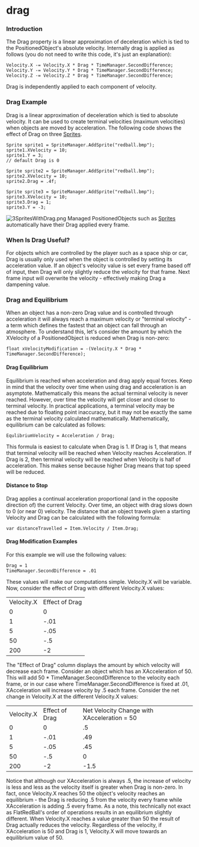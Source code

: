 # drag

### Introduction

The Drag property is a linear approximation of deceleration which is tied to the PositionedObject's absolute velocity. Internally drag is applied as follows (you do not need to write this code, it's just an explanation):

```
Velocity.X -= Velocity.X * Drag * TimeManager.SecondDifference;
Velocity.Y -= Velocity.Y * Drag * TimeManager.SecondDifference;
Velocity.Z -= Velocity.Z * Drag * TimeManager.SecondDifference;
```

Drag is independently applied to each component of velocity.

### Drag Example

Drag is a linear approximation of deceleration which is tied to absolute velocity. It can be used to create terminal velocities (maximum velocities) when objects are moved by acceleration. The following code shows the effect of Drag on three [Sprites](../../../../frb/docs/index.php).

```
Sprite sprite1 = SpriteManager.AddSprite("redball.bmp");
sprite1.XVelocity = 10;
sprite1.Y = 3;
// default Drag is 0

Sprite sprite2 = SpriteManager.AddSprite("redball.bmp");
sprite2.XVelocity = 10;
sprite2.Drag = .4f;

Sprite sprite3 = SpriteManager.AddSprite("redball.bmp");
sprite3.XVelocity = 10;
sprite3.Drag = 1;
sprite3.Y = -3;
```

![3SpritesWithDrag.png](../../../../media/migrated_media-3SpritesWithDrag.png) Managed PositionedObjects such as [Sprites](../../../../frb/docs/index.php) automatically have their Drag applied every frame.

### When Is Drag Useful?

For objects which are controlled by the player such as a space ship or car, Drag is usually only used when the object is controlled by setting its acceleration value. If an object's velocity value is set every frame based off of input, then Drag will only slightly reduce the velocity for that frame. Next frame input will overwrite the velocity - effectively making Drag a dampening value.

### Drag and Equilibrium

When an object has a non-zero Drag value and is controlled through acceleration it will always reach a maximum velocity or "terminal velocity" - a term which defines the fastest that an object can fall through an atmosphere. To understand this, let's consider the amount by which the XVelocity of a PositionedObject is reduced when Drag is non-zero:

```
float xVelocityModification = -(Velocity.X * Drag * TimeManager.SecondDifference);
```

#### Drag Equilibrium

Equilibrium is reached when acceleration and drag apply equal forces. Keep in mind that the velocity over time when using drag and acceleration is an asymptote. Mathematically this means the actual terminal velocity is never reached. However, over time the velocity will get closer and closer to terminal velocity. In practical applications, a terminal velocity may be reached due to floating point inaccuracy, but it may not be exactly the same as the terminal velocity calculated mathematically. Mathematically, equilibrium can be calculated as follows:

```
EqulibriumVelocity = Acceleration / Drag;
```

&#x20; This formula is easiest to calculate when Drag is 1. If Drag is 1, that means that terminal velocity will be reached when Velocity reaches Acceleration. If Drag is 2, then terminal velocity will be reached when Velocity is half of acceleration. This makes sense because higher Drag means that top speed will be reduced.

#### Distance to Stop

Drag applies a continual acceleration proportional (and in the opposite direction of) the current Velocity. Over time, an object with drag slows down to 0 (or near 0) velocity. The distance that an object travels given a starting Velocity and Drag can be calculated with the following formula:

```
var distanceTravelled = Item.Velocity / Item.Drag;
```

#### Drag Modification Examples

For this example we will use the following values:

```
Drag = 1
TimeManager.SecondDifference = .01
```

These values will make our computations simple. Velocity.X will be variable. Now, consider the effect of Drag with different Velocity.X values:

|            |                |
| ---------- | -------------- |
| Velocity.X | Effect of Drag |
| 0          | 0              |
| 1          | -.01           |
| 5          | -.05           |
| 50         | -.5            |
| 200        | -2             |

The "Effect of Drag" column displays the amount by which velocity will decrease each frame. Consider an object which has an XAcceleration of 50. This will add 50 \* TimeManager.SecondDifference to the velocity each frame, or in our case where TimeManager.SecondDifference is fixed at .01, XAcceleration will increase velocity by .5 each frame. Consider the net change in Velocity.X at the different Velocity.X values:

|            |                |                                             |
| ---------- | -------------- | ------------------------------------------- |
| Velocity.X | Effect of Drag | Net Velocity Change with XAcceleration = 50 |
| 0          | 0              | .5                                          |
| 1          | -.01           | .49                                         |
| 5          | -.05           | .45                                         |
| 50         | -.5            | 0                                           |
| 200        | -2             | -1.5                                        |

Notice that although our XAcceleration is always .5, the increase of velocity is less and less as the velocity itself is greater when Drag is non-zero. In fact, once Velocity.X reaches 50 the object's velocity reaches an equilibrium - the Drag is reducing .5 from the velocity every frame while XAcceleration is adding .5 every frame. As a note, this technically not exact as FlatRedBall's order of operations results in an equilibrium slightly different. When Velocity.X reaches a value greater than 50 the result of Drag actually reduces the velocity. Regardless of the velocity, if XAcceleration is 50 and Drag is 1, Velocity.X will move towards an equilibrium value of 50.
